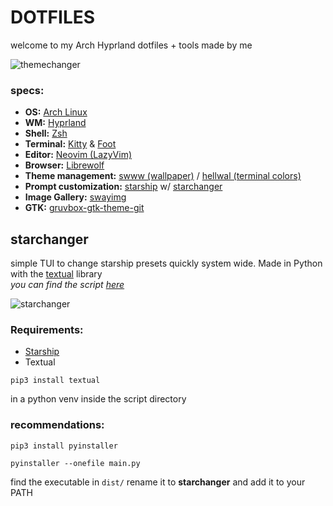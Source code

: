 # DOTFILES
welcome to my Arch Hyprland dotfiles + tools made by me  

![themechanger](assets/themechanger.webp)
  
### specs:

- **OS:** [Arch Linux](https://archlinux.org)
- **WM:** [Hyprland](https://hypr.land/)
- **Shell:** [Zsh](https://wiki.archlinux.org/index.php/Zsh) 
- **Terminal:** [Kitty](https://wiki.archlinux.org/title/Kitty) & [Foot](https://wiki.archlinux.org/title/Foot)
- **Editor:** [Neovim (LazyVim)](https://www.lazyvim.org/)
- **Browser:** [Librewolf](https://librewolf.net/)
- **Theme management:** [swww (wallpaper)](https://github.com/LGFae/swww) / [hellwal (terminal colors)](https://github.com/danihek/hellwal)
- **Prompt customization:** [starship](https://starship.rs/) w/ [starchanger](starchanger/)
- **Image Gallery:** [swayimg](https://github.com/artemsen/swayimg)
- **GTK:** [gruvbox-gtk-theme-git](https://aur.archlinux.org/packages/gruvbox-gtk-theme-git)

## starchanger
simple TUI to change starship presets quickly system wide. Made in Python with the [textual](https://textual.textualize.io/) library  
*you can find the script [here](starchanger/)*

![starchanger](assets/starchangrr.gif)
  
### Requirements:
- [Starship](https://starship.rs)
- Textual 
```
pip3 install textual
```  
in a python venv inside the script directory  
### recommendations:  
```
pip3 install pyinstaller
```
```
pyinstaller --onefile main.py
```
find the executable in ```dist/``` rename it  to **starchanger** and add it to your PATH
